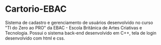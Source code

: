 # Cartorio-EBAC
Sistema de cadastro e gerenciamento de usuários desenvolvido no curso "TI do Zero ao PRO" da EBAC - Escola Britânica de Artes Criativas e Tecnologia. Possui o sistema back-end desenvolvido em C++, tela de login desenvolvido com html e css.
